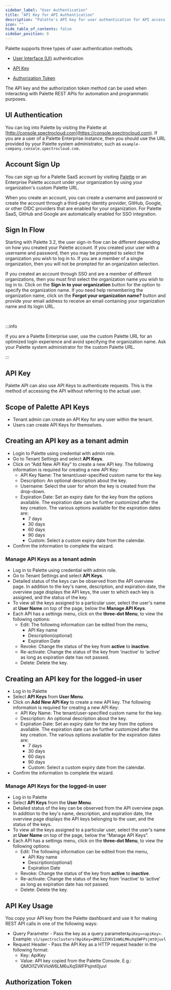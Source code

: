 ```yaml
---
sidebar_label: "User Authentication"
title: "API Key for API Authentication"
description: "Palette's API key for user authentication for API access "
icon: ""
hide_table_of_contents: false
sidebar_position: 0
---
```




Palette supports three types of user authentication methods. 

* [User Interface (UI)](/user-management/user-authentication/#au-authentication) authentication

* [API Key](/user-management/user-authentication/#api-key)

* [Authorization Token](/user-management/user-authentication/#authorization-token)

The API key and the authorization token method can be used when interacting with Palette REST APIs for automation and programmatic purposes.


## UI Authentication
<!-- vale off -->
You can log into Palette by visiting the Palette at [http://console.spectrocloud.com](https://console.spectrocloud.com). If you are a user of a Palette Enterprise instance, then you should use the URL provided by your Palette system 
administrator, such as `example-company.console.spectrocloud.com.` 
<!-- vale on -->
## Account Sign Up

You can sign up for a Palette SaaS account by visiting [Palette](https://console.spectrocloud.com) or an Enterprise Palette account under your organization by using your organization's custom Palette URL.

When you create an account, you can create a username and password or create the account through a third-party identity provider, GitHub, Google, or other OIDC providers that are enabled for your organization. For Palette SaaS, GitHub and Google are automatically enabled for SSO integration.

## Sign In Flow

Starting with Palette 3.2, the user sign-in flow can be different depending on how you created your Palette account. If you created your user with a username and password, then you may be prompted to select the organization you wish to log in to. If you are a member of a single organization, then you will not be prompted for an organization selection.

If you created an account through SSO and are a member of different organizations, then you must first select the organization name you wish to log in to. Click on the **Sign in to your organization** button for the option to specify the organization name. If you need help remembering the organization name, click on the **Forgot your organization name?** button and provide your email address to receive an email containing your organization name and its login URL.

<br />

:::info

If you are a Palette Enterprise user, use the custom Palette URL for an optimized login experience and avoid specifying the organization name. 
Ask your Palette system administrator for the custom Palette URL.

:::

## API Key

Palette API can also use API Keys to authenticate requests. This is the method of accessing the API without referring to the actual user.

## Scope of Palette API Keys

* Tenant admin can create an API Key for any user within the tenant.
* Users can create API Keys for themselves.

## Creating an API key as a tenant admin

* Login to Palette using credential with admin role.
* Go to Tenant Settings and select **API Keys**.
* Click on “Add New API Key” to create a new API key. The following information is required for creating a new API Key:
  * API Key Name: The tenant/user-specified custom name for the key.
  * Description: An optional description about the key.
  * Username: Select the user for whom the key is created from the drop-down.
  * Expiration Date: Set an expiry date for the key from the options available. The expiration date can be further customized after the key creation. The various options available for the expiration dates are:
    * 7 days
    * 30 days
    * 60 days
    * 90 days
    * Custom: Select a custom expiry date from the calendar.
* Confirm the information to complete the wizard.

### Manage API Keys as a tenant admin

* Log in to Palette using credential with admin role.
* Go to Tenant Settings and select **API Keys**.
* Detailed status of the keys can be observed from the API overview page. In addition to the key's name, description, and expiration date, the overview page displays the API keys, the user to which each key is assigned, and the status of the key.
* To view all the keys assigned to a particular user, select the user's name at **User Name** on top of the page, below the **Manage API Keys**.
* Each API has a settings menu, click on the **three-dot Menu**, to view the following options:
  * Edit: The following information can be edited from the menu,
    * API Key name
    * Description(optional)
    * Expiration Date
  * Revoke: Change the status of the key from **active** to **inactive**.
  * Re-activate: Change the status of the key from ‘inactive’ to ‘active’ as long as expiration date has not passed.
  * Delete: Delete the key.

## Creating an API key for the logged-in user

* Log in to Palette
* Select **API Keys** from **User Menu**.
* Click on **Add New API Key** to create a new API key. The following information is required for creating a new API Key:
  * API Key Name: The tenant/user-specified custom name for the key.
  * Description: An optional description about the key.
  * Expiration Date: Set an expiry date for the key from the options available. The expiration date can be further customized after the key creation. The various options available for the expiration dates are:
    * 7 days
    * 30 days
    * 60 days
    * 90 days
    * Custom: Select a custom expiry date from the calendar.
* Confirm the information to complete the wizard.

### Manage API Keys for the logged-in user

* Log in to Palette
* Select **API Keys** from the **User Menu**.
* Detailed status of the key can be observed from the API overview page. In addition to the key's name, description, and expiration date, the overview page displays the API keys belonging to the user, and the status of the keys.
* To view all the keys assigned to a particular user, select the user's name at **User Name** on top of the page, below the “Manage API Keys”.
* Each API has a settings menu, click on the **three-dot Menu**, to view the following options:
  * Edit: The following information can be edited from the menu,
    * API Key name
    * Description(optional)
    * Expiration Date
  * Revoke: Change the status of the key from **active** to **inactive**.
  * Re-activate: Change the status of the key from ‘inactive’ to ‘active’ as long as expiration date has not passed.
  * Delete: Delete the key.

## API Key Usage

You copy your API key from the Palette dashboard and use it for making REST API calls in one of the following ways:

* Query Parameter - Pass the key as a query parameter`ApiKey=<apiKey>`. Example:
  `v1/spectroclusters?ApiKey=QMOI1ZVKVIoW6LM6uXqSWFPsjmt0juvl`
* Request Header - Pass the API Key as a HTTP request header in the following format:
  * Key: ApiKey
  * Value: API key copied from the Palette Console. E.g.: QMOI1ZVKVIoW6LM6uXqSWFPsjmt0juvl

## Authorization Token

<!-- * All requests must be authenticated with an API token that is passed using the HTTP request header `Authorization`.
* Users can use the [`/auth/authenticate`](/api/v1/auth) API to authenticate and obtain the authorization token by supplying their username and password.
* Every authorization token is valid for 15 min.
* To refresh the token use: [`GET /v1/auth/refresh/{token}`](/api/v1/auth) -->

